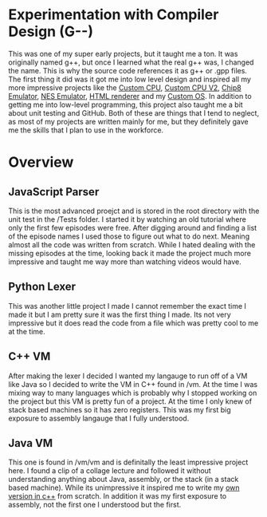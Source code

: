 # Experimentation with Compiler Design (G--)

This was one of my super early projects, but it taught me a ton. It was originally named g++, but once I learned what the real g++ was, I changed the name. This is why the source code references it as g++ or .gpp files. The first thing it did was it got me into low level design and inspired all my more impressive projects like the [Custom CPU](), [Custom CPU V2](), [Chip8 Emulator](), [NES Emulator](), [HTML renderer]() and my [Custom OS](). In addition to getting me into low-level programming, this project also taught me a bit about unit testing and GitHub. Both of these are things that I tend to neglect, as most of my projects are written mainly for me, but they definitely gave me the skills that I plan to use in the workforce.

# Overview

## JavaScript Parser

This is the most advanced proejct and is stored in the root directory with the unit test in the /Tests folder. I started it by watching an old tutorial where only the first few episodes were free. After digging around and finding a list of the episode names I used those to figure out what to do next. Meaning almost all the code was written from scratch. While I hated dealing with the missing episodes at the time, looking back it made the project much more impressive and taught me way more than watching videos would have.

## Python Lexer

This was another little project I made I cannot remember the exact time I made it but I am pretty sure it was the first thing I made. Its not very impressive but it does read the code from a file which was pretty cool to me at the time.

## C++ VM

After making the lexer I decided I wanted my langauge to run off of a VM like Java so I decided to write the VM in C++ found in /vm. At the time I was mixing way to many languages which is probably why I stopped working on the project but this VM is pretty fun of a project. At the time I only knew of stack based machines so it has zero registers. This was my first big exposure to assembly langauge that I fully understood.

## Java VM

This one is found in /vm/vm and is definitally the least impressive project here. I found a clip of a collage lecture and followed it without understanding anything about Java, assembly, or the stack (in a stack based machine). While its unimpressive it inspired me to write my [own version in c++](https://github.com/KingstumusPrime/g--/tree/root?tab=readme-ov-file#c-vm) from scratch. In addition it was my first exposure to assembly, not the first one I understood but the first.
